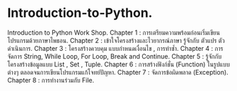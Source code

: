 # Introduction-to-Python. 
Introduction to Python Work Shop. 
Chapter 1 : การเตรียมความพร้อมก่อนเริ่มเขียนโปรแกรมด้วยภาษาไพธอน. 
Chapter 2 : เข้าใจโครงสร้างและไวยากรณ์ภาษา รู้จักกับ ตัวแปร ตัวดำเนินการ. 
Chapter 3 : โครงสร้างควบคุม แบบกำหนดเงื่อนไข , การทำซ้ำ. 
Chapter 4 : การจัดการ String, While Loop, For Loop, Break and Continue. 
Chapter 5 : รู้จักกับโครงสร้างข้อมูลแบบ List , Set , Tuple. 
Chapter 6 : การสร้างฟังก์ชั่น (Function) ในรูปแบบต่างๆ ตลอดจนการเขียนโปรแกรมแก้โจทย์ปัญหา. 
Chapter 7 : จัดการข้อผิดพลาด (Exception). 
Chapter 8 : การทำงานร่วมกับ File. 

